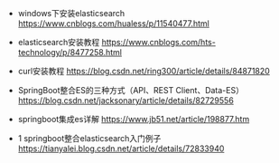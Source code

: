 * windows下安装elasticsearch
https://www.cnblogs.com/hualess/p/11540477.html

* elasticsearch安装教程
https://www.cnblogs.com/hts-technology/p/8477258.html

* curl安装教程
https://blog.csdn.net/ring300/article/details/84871820

* SpringBoot整合ES的三种方式（API、REST Client、Data-ES）
https://blog.csdn.net/jacksonary/article/details/82729556

* springboot集成es详解
https://www.jb51.net/article/198877.htm

* 1 springboot整合elasticsearch入门例子
https://tianyalei.blog.csdn.net/article/details/72833940
